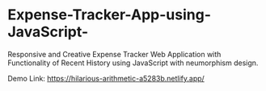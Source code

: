 # Expense-Tracker-App-using-JavaScript-


Responsive and Creative Expense Tracker Web Application with Functionality 
of Recent History using JavaScript with neumorphism design.

Demo Link: https://hilarious-arithmetic-a5283b.netlify.app/
